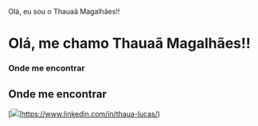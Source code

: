  Olá, eu sou o Thauaã Magalhães!!
# Olá, me chamo Thauaã Magalhães!!

### [](https://github.com/tahaluh#onde-me-encontrar)Onde me encontrar
## [](https://github.com/tahaluh#onde-me-encontrar)Onde me encontrar

 [![](https://camo.githubusercontent.com/cd219620af0b9bbf5876d37c1bd5a046d6f3f07c285b3ca53c022e570d25d754/68747470733a2f2f696d672e736869656c64732e696f2f7374617469632f76313f6c6162656c3d6d65266d6573736167653d4c696e6b6564696e26636f6c6f723d304136364332267374796c653d666f722d7468652d6261646765266c6f676f3d6c696e6b6564696e)]https://www.linkedin.com/in/thaua-lucas/)

